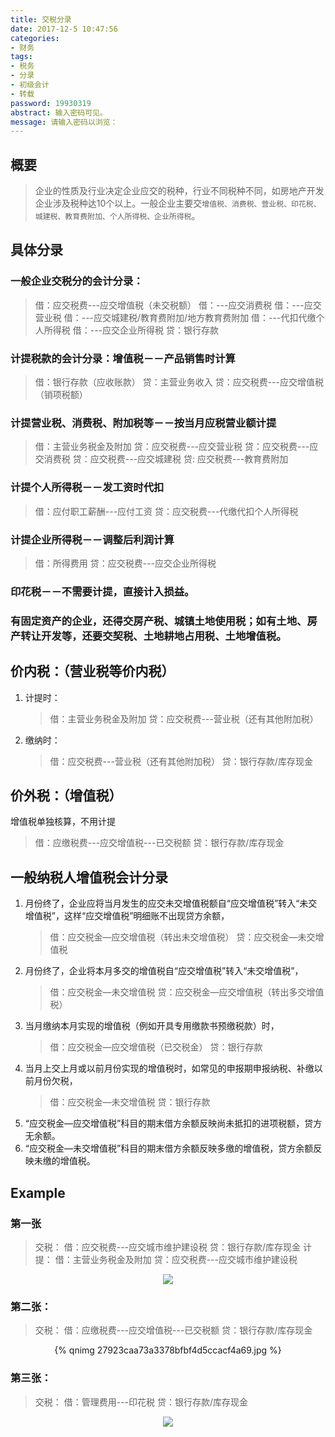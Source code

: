 ```yaml
---
title: 交税分录
date: 2017-12-5 10:47:56
categories:
- 财务
tags:
- 税务
- 分录
- 初级会计
- 转载
password: 19930319
abstract: 输入密码可见。
message: 请输入密码以浏览：
---
```

## 概要

> 企业的性质及行业决定企业应交的税种，行业不同税种不同，如房地产开发企业涉及税种达10个以上。一般企业主要交`增值税、消费税、营业税、印花税、城建税、教育费附加、个人所得税、企业所得税`。

## 具体分录

### 一般企业交税分的会计分录：

>借：应交税费---应交增值税（未交税额）
借：---应交消费税
借：---应交营业税
借：---应交城建税/教育费附加/地方教育费附加
借：---代扣代缴个人所得税
借：---应交企业所得税
贷：银行存款
<!--more-->

### 计提税款的会计分录：增值税－－产品销售时计算

>借：银行存款（应收账款）
贷：主营业务收入
贷：应交税费---应交增值税（销项税额）

### 计提营业税、消费税、附加税等－－按当月应税营业额计提

>借：主营业务税金及附加
贷：应交税费---应交营业税
贷：应交税费---应交消费税
贷：应交税费---应交城建税
贷: 应交税费---教育费附加

### 计提个人所得税－－发工资时代扣

>借：应付职工薪酬---应付工资
贷：应交税费---代缴代扣个人所得税

### 计提企业所得税－－调整后利润计算

>借：所得费用
贷：应交税费---应交企业所得税

### 印花税－－不需要计提，直接计入损益。

### 有固定资产的企业，还得交房产税、城镇土地使用税；如有土地、房产转让开发等，还要交契税、土地耕地占用税、土地增值税。

## 价内税：（营业税等价内税）

1. 计提时：
    >借：主营业务税金及附加
    贷：应交税费---营业税（还有其他附加税）
2. 缴纳时：
    >借：应交税费---营业税（还有其他附加税）
    贷：银行存款/库存现金

## 价外税：（增值税）

增值税单独核算，不用计提
>借：应缴税费---应交增值税---已交税额
贷：银行存款/库存现金

## 一般纳税人增值税会计分录

1. 月份终了，企业应将当月发生的应交未交增值税额自“应交增值税”转入“未交增值税”，这样“应交增值税”明细账不出现贷方余额，
    >借：应交税金—应交增值税（转出未交增值税）
    贷：应交税金—未交增值税
2. 月份终了，企业将本月多交的增值税自“应交增值税”转入“未交增值税”，
    >借：应交税金—未交增值税
    贷：应交税金—应交增值税（转出多交增值税）
3. 当月缴纳本月实现的增值税（例如开具专用缴款书预缴税款）时，
    >借：应交税金—应交增值税（已交税金）
    贷：银行存款
4. 当月上交上月或以前月份实现的增值税时，如常见的申报期申报纳税、补缴以前月份欠税，
    >借：应交税金—未交增值税
    贷：银行存款
5. “应交税金—应交增值税”科目的期末借方余额反映尚未抵扣的进项税额，贷方无余额。
6. “应交税金—未交增值税”科目的期末借方余额反映多缴的增值税，贷方余额反映未缴的增值税。 

## Example

### 第一张

>交税：
借：应交税费---应交城市维护建设税
贷：银行存款/库存现金
计提：
借：主营业务税金及附加
贷：应交税费---应交城市维护建设税

<div align="center"><img class="NoNeedOptimize" src="http://p6aicz9r2.bkt.clouddn.com/static/images/ba0934902e8f034a5c4d5d466b7e5b2.jpg"/></div>

### 第二张：

>交税：
借：应缴税费---应交增值税---已交税额
贷：银行存款/库存现金

<div align="center">{% qnimg 27923caa73a3378bfbf4d5ccacf4a69.jpg %}</div>

### 第三张：

>交税：
借：管理费用---印花税
贷：银行存款/库存现金

<div align="center"><img class="NoNeedOptimize" src="http://p6aicz9r2.bkt.clouddn.com/static/images/fc718b30711daca60dd75c9d0510486.jpg"/></div>